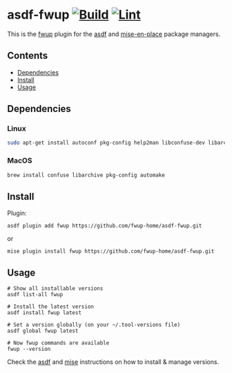 # asdf-fwup [![Build](https://github.com/fwup-home/asdf-fwup/actions/workflows/build.yml/badge.svg)](https://github.com/fwup-home/asdf-fwup/actions/workflows/build.yml) [![Lint](https://github.com/fwup-home/asdf-fwup/actions/workflows/lint.yml/badge.svg)](https://github.com/fwup-home/asdf-fwup/actions/workflows/lint.yml)

This is the [fwup](https://github.com/fwup-home/fwup) plugin for the [asdf](https://asdf-vm.com) and [mise-en-place](https://mise.jdx.dev/) package managers.

</div>

## Contents

- [Dependencies](#dependencies)
- [Install](#install)
- [Usage](#usage)

## Dependencies

### Linux

```bash
sudo apt-get install autoconf pkg-config help2man libconfuse-dev libarchive-dev
```

### MacOS

```bash
brew install confuse libarchive pkg-config automake
```

## Install

Plugin:

```shell
asdf plugin add fwup https://github.com/fwup-home/asdf-fwup.git
```

or

```shell
mise plugin install fwup https://github.com/fwup-home/asdf-fwup.git
```

## Usage

```shell
# Show all installable versions
asdf list-all fwup

# Install the latest version
asdf install fwup latest

# Set a version globally (on your ~/.tool-versions file)
asdf global fwup latest

# Now fwup commands are available
fwup --version
```

Check the [asdf](https://github.com/asdf-vm/asdf) and [mise](https://mise.jdx.dev/about.html) instructions on how to install & manage versions.
